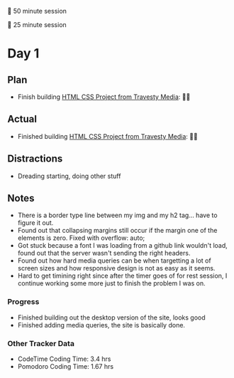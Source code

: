 🍒 50 minute session

🍅 25 minute session

# Day 1

## Plan
- Finish building [HTML CSS Project from Travesty Media](https://www.youtube.com/watch?v=XsEnj-1hG2o): 🍒🍒


## Actual
- Finished building [HTML CSS Project from Travesty Media](https://www.youtube.com/watch?v=XsEnj-1hG2o): 🍒🍒

## Distractions
- Dreading starting, doing other stuff


## Notes
- There is a border type line between my img and my h2 tag... have to figure it out.
- Found out that collapsing margins still occur if the margin one of the elements is zero. Fixed with overflow: auto;
- Got stuck because a font I was loading from a github link wouldn't load, found out that the server wasn't sending the right headers.
- Found out how hard media queries can be when targetting a lot of screen sizes and how responsive design is not as easy as it seems.
- Hard to get timining right since after the timer goes of for rest session, I continue working some more just to finish the problem I was on.
  
### Progress
- Finished building out the desktop version of the site, looks good
- Finished adding media queries, the site is basically done.

### Other Tracker Data
- CodeTime Coding Time: 3.4 hrs 
- Pomodoro Coding Time: 1.67 hrs